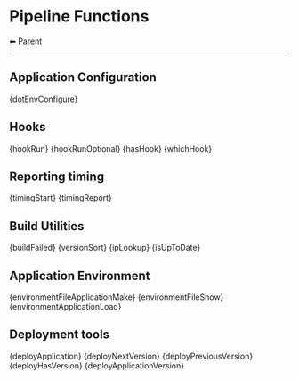 # Pipeline Functions

<!-- TEMPLATE header 2 -->
[⬅ Parent ](../)
<hr />

## Application Configuration

{dotEnvConfigure}

## Hooks

{hookRun}
{hookRunOptional}
{hasHook}
{whichHook}

## Reporting timing

{timingStart}
{timingReport}

## Build Utilities

{buildFailed}
{versionSort}
{ipLookup}
{isUpToDate}

## Application Environment

{environmentFileApplicationMake}
{environmentFileShow}
{environmentApplicationLoad}

## Deployment tools

{deployApplication}
{deployNextVersion}
{deployPreviousVersion}
{deployHasVersion}
{deployApplicationVersion}

